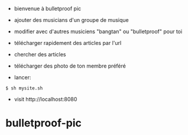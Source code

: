 - bienvenue à bulletproof pic

- ajouter des musicians d'un groupe de musique
- modifier avec d'autres musiciens "bangtan" ou "bulletproof" pour toi
- télécharger rapidement des articles par l'url 
- chercher des articles
- télécharger des photo de ton membre préféré

- lancer:
```
$ sh mysite.sh
```
- visit http://localhost:8080


# bulletproof-pic
